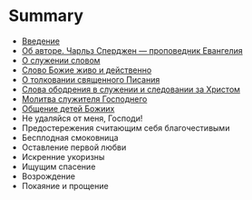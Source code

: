 # Summary

* [Введение](README.md)
* [Об авторе. Чарльз Сперджен — проповедник Евангелия](about.md)
* [О служении словом](chapter002.md)
* [Слово Божие живо и действенно](chapter001.md)
* [О толковании священного Писания](chapter003.md)
* [Слова ободрения в служении и следовании за Христом](chapter004.md)
* [Молитва служителя Господнего](chapter005.md)
* [Общение детей Божиих](chapter006.md)
* Не удаляйся от меня, Господи!
* Предостережения считающим себя благочестивыми
* Бесплодная смоковница
* Оставление первой любви
* Искренние укоризны
* Ищущим спасение
* Возрождение
* Покаяние и прощение

